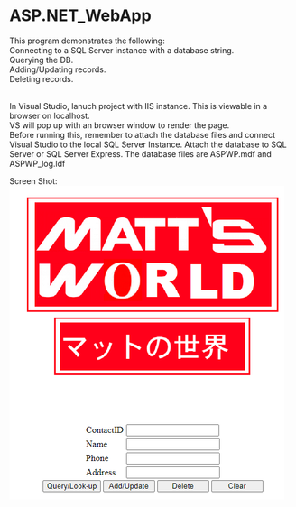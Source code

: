 # ASP.NET_WebApp

This program demonstrates the following:
</br>
Connecting to a SQL Server instance with a database string.
</br>
Querying the DB.
</br>
Adding/Updating records.
</br>
Deleting records.
</br>
</br>


In Visual Studio, lanuch project with IIS instance. This is viewable in a browser on localhost.
</br>
VS will pop up with an browser window to render the page.
</br>
Before running this, remember to attach the database files and connect Visual Studio to the local
SQL Server Instance. 
Attach the database to SQL Server or SQL Server Express. The database files are ASPWP.mdf and ASPWP_log.ldf

Screen Shot:
![Screen Shot](https://github.com/Mattnosekai/ASP.NET_WebApp/blob/master/WebApp_Screenshot2.png)




